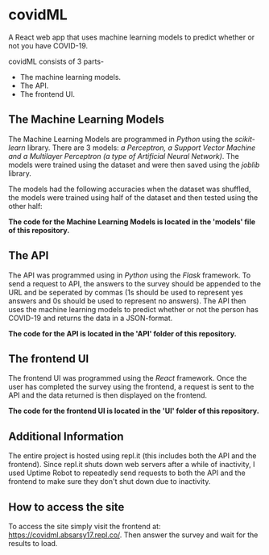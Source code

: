 # covidML
A React web app that uses machine learning models to predict whether or not you have COVID-19.

covidML consists of 3 parts-
- The machine learning models.
- The API.
- The frontend UI.

## The Machine Learning Models
The Machine Learning Models are programmed in _Python_ using the _scikit-learn_ library. There are 3 models: _a Perceptron, a Support Vector Machine and a Multilayer Perceptron (a type of Artificial Neural Network)_. The models were trained using the dataset and were then saved using the _joblib_ library. 

The models had the following accuracies when the dataset was shuffled, the models were trained using half of the dataset and then tested using the other half:

__The code for the Machine Learning Models is located in the 'models' file of this repository.__

## The API
The API was programmed using in _Python_ using the _Flask_ framework. To send a request to API, the answers to the survey should be appended to the URL and be seperated by commas (1s should be used to represent yes answers and 0s should be used to represent no answers). The API then uses the machine learning models to predict whether or not the person has COVID-19 and returns the data in a JSON-format.

__The code for the API is located in the 'API' folder of this repository.__

## The frontend UI
The frontend UI was programmed using the _React_ framework. Once the user has completed the survey using the frontend, a request is sent to the API and the data returned is then displayed on the frontend. 

__The code for the frontend UI is located in the 'UI' folder of this repository.__

## Additional Information
The entire project is hosted using repl.it (this includes both the API and the frontend). Since repl.it shuts down web servers after a while of inactivity, I used Uptime Robot to repeatedly send requests to both the API and the frontend to make sure they don't shut down due to inactivity.

## How to access the site
To access the site simply visit the frontend at: https://covidml.absarsy17.repl.co/. Then answer the survey and wait for the results to load.
